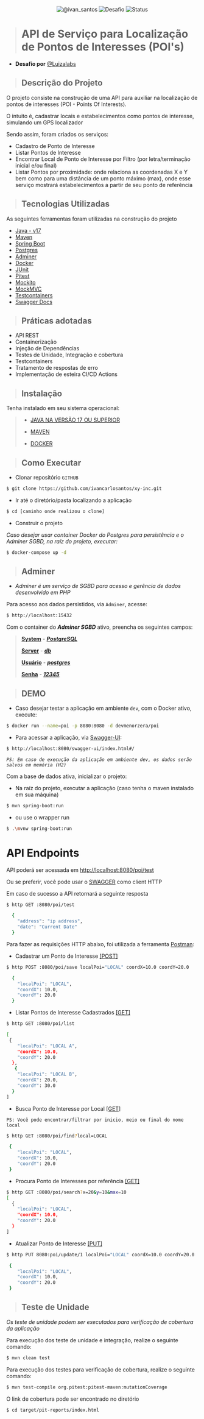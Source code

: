 <p align="center">
 <img src="https://img.shields.io/static/v1?label=Dev&message=Ivan Santos&color=8257E5&labelColor=000000" alt="@ivan_santos" />
 <img src="https://img.shields.io/static/v1?label=Tipo&message=Desafio&color=867E12&labelColor=00A654" alt="Desafio" />
 <img src="https://img.shields.io/static/v1?label=Status&message=Em Desenvolvimento&color=&labelColor=90876I" alt="Status" />
</p>

> # API de Serviço para Localização de Pontos de Interesses (POI's)

* **Desafio por** [@Luizalabs](https://www.linkedin.com/company/luizalabs/)

> ## Descrição do Projeto
O projeto consiste na construção de uma API para auxiliar na localização de pontos de interesses
(POI - Points Of Interests).

O intuito é, cadastrar locais e estabelecimentos como pontos de interesse, simulando um GPS localizador

Sendo assim, foram criados os serviços:
* Cadastro de Ponto de Interesse
* Listar Pontos de Interesse
* Encontrar Local de Ponto de Interesse por Filtro (por letra/terminação inicial e/ou final)  
* Listar Pontos por proximidade: onde relaciona as coordenadas X e Y bem como para uma distância de um ponto máximo (max), onde esse serviço mostrará estabelecimentos a partir de seu ponto de referência


> ## Tecnologias Utilizadas
As seguintes ferramentas foram utilizadas na construção do projeto
- [Java - v17](https://www.oracle.com/br/java/technologies/downloads/)
- [Maven](https://maven.apache.org/)
- [Spring Boot](https://spring.io/)
- [Postgres](https://www.postgresql.org/)
- [Adminer](https://www.adminer.org/)
- [Docker](https://www.docker.com/get-started/)
- [JUnit](https://junit.org/junit5/)
- [Pitest](https://pitest.org/)
- [Mockito](https://site.mockito.org/)
- [MockMVC](https://docs.spring.io/spring-framework/reference/testing/spring-mvc-test-framework.html)
- [Testcontainers](https://testcontainers.com/getting-started/)
- [Swagger Docs](https://swagger.io/)

> ## Práticas adotadas

- API REST
- Containerização
- Injeção de Dependências
- Testes de Unidade, Integração e cobertura
- Testcontainers
- Tratamento de respostas de erro
- Implementação de esteira CI/CD Actions

> ## Instalação
Tenha instalado em seu sistema operacional:
> - [JAVA NA VERSÃO 17 OU SUPERIOR]()
>
> - [MAVEN]()
>
> - [DOCKER]()

> ## Como Executar

- Clonar repositório `GITHUB`
```bash
$ git clone https://github.com/ivancarlosantos/xy-inc.git
```
- Ir até o diretório/pasta localizando a aplicação
```bash
$ cd [caminho onde realizou o clone]
```
- Construir o projeto

_Caso desejar usar container Docker do Postgres para persistência e o Adminer SGBD, na raíz do projeto, executar:_
```bash
$ docker-compose up -d
```
> ## Adminer
- _Adminer é um serviço de SGBD para acesso e gerência de dados desenvolvido em PHP_ 

Para acesso aos dados persistidos, via ` Adminer `, acesse:
````bash
$ http://localhost:15432
````
Com o container do _**Adminer SGBD**_ ativo, preencha os seguintes campos:
> [**System**]() - [_**PostgreSQL**_]()
>
> [**Server**]() - [_**db**_]()
> 
> [**Usuário**]() - [_**postgres**_]()
> 
> [**Senha**]() - [_**12345**_]()

> ## DEMO

- Caso desejar testar a aplicação em ambiente `dev`, com o Docker ativo, execute:
````bash
$ docker run --name=poi -p 8080:8080 -d devmenorzera/poi
````
- Para acessar a aplicação, via [Swagger-UI](http://localhost:8080/swagger-ui/index.html#/):
````bash
$ http://localhost:8080/swagger-ui/index.html#/
````
_``PS: Em caso de execução da aplicação em ambiente dev, os dados serão salvos em memória (H2)``_

Com a base de dados ativa, inicializar o projeto:

- Na raíz do projeto, executar a aplicação (caso tenha o maven instalado em sua máquina)
```bash
$ mvn spring-boot:run
```
- ou use o wrapper run
```bash
$ .\mvnw spring-boot:run
```
# API Endpoints
API poderá ser acessada em [http://localhost:8080/poi/test](http://localhost:8080/poi/test)

Ou se preferir, você pode usar o [SWAGGER](http://localhost:8080/swagger-ui/index.html) como client HTTP

Em caso de sucesso a API retornará a seguinte resposta
```bash
$ http GET :8080/poi/test

  {
    "address": "ip address",
    "date": "Current Date"
  }
```

Para fazer as requisições HTTP abaixo, foi utilizada a ferramenta [Postman](https://www.postman.com/):

- Cadastrar um Ponto de Interesse [[POST]]()
```bash
$ http POST :8080/poi/save localPoi="LOCAL" coordX=10.0 coordY=20.0

  {
    "localPoi": "LOCAL",
    "coordX": 10.0,
    "coordY": 20.0
  }
```

- Listar Pontos de Interesse Cadastrados [[GET]]()
```bash
$ http GET :8080/poi/list

[
 {
    "localPoi": "LOCAL A",
    "coordX": 10.0,
    "coordY": 20.0
  },
   {
    "localPoi": "LOCAL B",
    "coordX": 20.0,
    "coordY": 30.0
  }
]
```
- Busca Ponto de Interesse por Local [[GET]]()

`PS: Você pode encontrar/filtrar por inicio, meio ou final do nome local`
```bash
$ http GET :8080/poi/find?local=LOCAL

 {
    "localPoi": "LOCAL",
    "coordX": 10.0,
    "coordY": 20.0
 }
```
- Procura Ponto de Interesses por referência [[GET]]()
```bash
$ http GET :8080/poi/search?x=20&y=10&max=10
[
  {
    "localPoi": "LOCAL",
    "coordX": 10.0,
    "coordY": 20.0
  }
] 
```

- Atualizar Ponto de Interesse [[PUT]]()
```bash
$ http PUT 8080:poi/update/1 localPoi="LOCAL" coordX=10.0 coordY=20.0

 {
    "localPoi": "LOCAL",
    "coordX": 10.0,
    "coordY": 20.0
 }
```
> ## Teste de Unidade
_Os teste de unidade podem ser executados para verificação de cobertura da aplicação_

Para execução dos teste de unidade e integração, realize o seguinte comando:
```bash
$ mvn clean test 
```

Para execução dos testes para verificação de cobertura, realize o seguinte comando:
```bash
$ mvn test-compile org.pitest:pitest-maven:mutationCoverage
```

O link de cobertura pode ser encontrado no diretório

```bash
$ cd target/pit-reports/index.html
```
